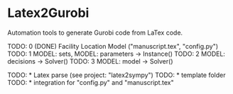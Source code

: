 # Latex2Gurobi
Automation tools to generate Gurobi code from LaTex code.


TODO: 0 (DONE) Facility Location Model ("manuscript.tex", "config.py")
TODO: 1 MODEL: sets, MODEL: parameters -> Instance()
TODO: 2 MODEL: decisions -> Solver()
TODO: 3 MODEL: model -> Solver()

TODO: * Latex parse (see project: "latex2sympy")
TODO: * template folder
TODO: * integration for "config.py" and "manuscript.tex"